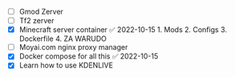 
- [ ] Gmod Zerver
- [ ] Tf2 zerver
- [x] Minecraft server container ✅ 2022-10-15
      1. Mods
      2. Configs
      3. Dockerfile
      4. ZA WARUDO
- [ ] Moyai.com nginx proxy manager
- [x] Docker compose for all this ✅ 2022-10-15
- [x] Learn how to use KDENLIVE